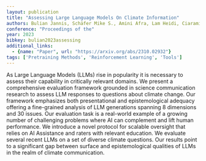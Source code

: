 ```yaml
---
layout: publication
title: "Assessing Large Language Models On Climate Information"
authors: Bulian Jannis, Schäfer Mike S., Amini Afra, Lam Heidi, Ciaramita Massimiliano, Gaiarin Ben, Hübscher Michelle Chen, Buck Christian, Mede Niels G., Leippold Markus, Strauß Nadine
conference: "Proceedings of the"
year: 2023
bibkey: bulian2023assessing
additional_links:
  - {name: "Paper", url: "https://arxiv.org/abs/2310.02932"}
tags: ['Pretraining Methods', 'Reinforcement Learning', 'Tools']
---
```

As Large Language Models (LLMs) rise in popularity it is necessary to assess their capability in critically relevant domains. We present a comprehensive evaluation framework grounded in science communication research to assess LLM responses to questions about climate change. Our framework emphasizes both presentational and epistemological adequacy offering a fine-grained analysis of LLM generations spanning 8 dimensions and 30 issues. Our evaluation task is a real-world example of a growing number of challenging problems where AI can complement and lift human performance. We introduce a novel protocol for scalable oversight that relies on AI Assistance and raters with relevant education. We evaluate several recent LLMs on a set of diverse climate questions. Our results point to a significant gap between surface and epistemological qualities of LLMs in the realm of climate communication.
